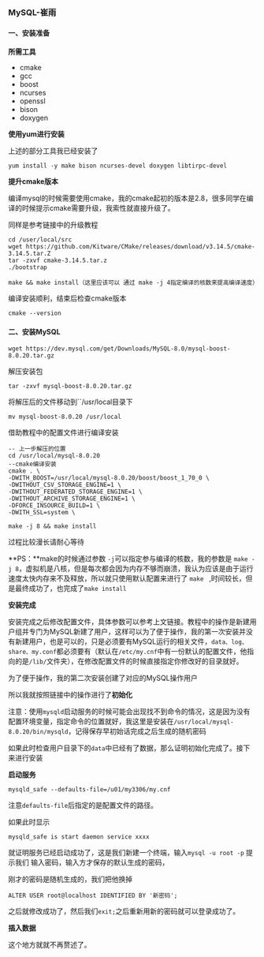 ### MySQL-崔雨

#### 一、安装准备

**所需工具**

+ cmake
+ gcc
+ boost
+ ncurses
+ openssl
+ bison
+ doxygen

**使用yum进行安装**

上述的部分工具我已经安装了

``yum install -y make bison ncurses-devel doxygen libtirpc-devel``

**提升cmake版本**

编译mysql的时候需要使用cmake，我的cmake起初的版本是2.8，很多同学在编译的时候提示cmake需要升级，我索性就直接升级了。

同样是参考链接中的升级教程

```Linux
cd /user/local/src
wget https://github.com/Kitware/CMake/releases/download/v3.14.5/cmake-3.14.5.tar.Z
tar -zxvf cmake-3.14.5.tar.z
./bootstrap

make && make install（这里应该可以 通过 make -j 4指定编译的核数来提高编译速度）
```

编译安装顺利，结束后检查cmake版本

``cmake --version``

#### 二、安装MySQL

``wget https://dev.mysql.com/get/Downloads/MySQL-8.0/mysql-boost-8.0.20.tar.gz``

解压安装包

``tar -zxvf mysql-boost-8.0.20.tar.gz``

将解压后的文件移动到``/usr/local目录下

``mv mysql-boost-8.0.20 /usr/local``

借助教程中的配置文件进行编译安装

```
-- 上一步解压的位置
cd /usr/local/mysql-8.0.20
--cmake编译安装
cmake . \
-DWITH_BOOST=/usr/local/mysql-8.0.20/boost/boost_1_70_0 \
-DWITHOUT_CSV_STORAGE_ENGINE=1 \
-DWITHOUT_FEDERATED_STORAGE_ENGINE=1 \
-DWITHOUT_ARCHIVE_STORAGE_ENGINE=1 \
-DFORCE_INSOURCE_BUILD=1 \
-DWITH_SSL=system \

make -j 8 && make install

```

过程比较漫长请耐心等待

**PS：**make的时候通过参数 ``-j``可以指定参与编译的核数，我的参数是 ``make -j 8``，虚拟机是八核，但是每次都会因为内存不够而崩溃，我认为应该是由于运行速度太快内存来不及释放，所以就只使用默认配置来进行了 ``make `` ,时间较长，但是最终成功了，也完成了``make install``

**安装完成**

安装完成之后修改配置文件，具体参数可以参考上文链接。教程中的操作是新建用户组并专门为MySQL新建了用户，这样可以为了便于操作，我的第一次安装并没有新建用户，也是可以的，只是必须要有MySQL运行的相关文件，``data、log、share、my.conf``都必须要有（默认在``/etc/my.cnf``中有一份默认的配置文件，他指向的是``/lib/``文件夹），在修改配置文件的时候直接指定你修改好的目录就好。

为了便于操作，我的第二次安装创建了对应的MySQL操作用户

所以我就按照链接中的操作进行了**初始化**

注意：使用``mysqld``启动服务的时候可能会出现找不到命令的情况，这是因为没有配置环境变量，指定命令的位置就好，我这里是安装在``/usr/local/mysql-8.0.20/bin/mysqld``，记得保存早初始话完成之后生成的随机密码

如果此时检查用户目录下的``data``中已经有了数据，那么证明初始化完成了。接下来进行安装

**启动服务**

``mysqld_safe --defaults-file=/u01/my3306/my.cnf``

注意``defaults-file``后指定的是配置文件的路径。

如果此时显示

``mysqld_safe is start daemon service xxxx``

就证明服务已经启动成功了，这是我们新建一个终端，输入``mysql -u root -p`` 提示我们 输入密码，输入方才保存的默认生成的密码，

刚才的密码是随机生成的，我们把他换掉

``ALTER USER root@localhost IDENTIFIED BY '新密码';``

之后就修改成功了，然后我们``exit;``之后重新用新的密码就可以登录成功了。

**插入数据**

这个地方就就不再赘述了。





